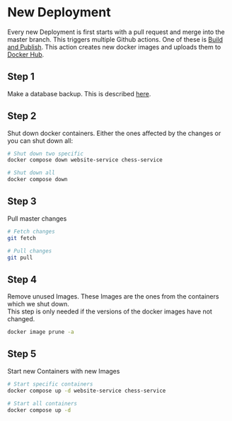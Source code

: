 # New Deployment

Every new Deployment is first starts with a pull request and merge into the master branch. This triggers multiple Github actions. 
One of these is [Build and Publish](Actions.md#deploy-yml-build-and-publish).
This action creates new docker images and uploads them to [Docker Hub](https://hub.docker.com/u/70131370).

## Step 1
Make a database backup. This is described [here](Database.md#backup).

## Step 2
Shut down docker containers. Either the ones affected by the changes or you can shut down all:

```bash
# Shut down two specific
docker compose down website-service chess-service

# Shut down all
docker compose down
```

## Step 3
Pull master changes

```bash
# Fetch changes
git fetch

# Pull changes
git pull
```

## Step 4
Remove unused Images. These Images are the ones from the containers which we shut down.  
This step is only needed if the versions of the docker images have not changed.

```bash
docker image prune -a
```

## Step 5
Start new Containers with new Images

```bash
# Start specific containers
docker compose up -d website-service chess-service

# Start all containers
docker compose up -d

```